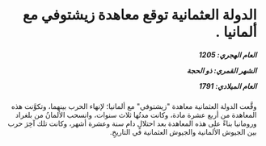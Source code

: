 <h1 dir="rtl">الدولة العثمانية توقع معاهدة زيشتوفي مع ألمانيا .</h1>

<h5 dir="rtl">العام الهجري:  1205

الشهر القمري: ذو الحجة

العام الميلادي: 1791</h5>

<p dir="rtl">وقَّعت الدولة العثمانية معاهدة "زيشتوفي" مع ألمانيا؛ لإنهاء الحرب بينهما، وتكوَّنت هذه المعاهدة من أربع عشرة مادة، وكانت مدتُها ثلاث سنوات، وانسحب الألمانُ من بلغراد ورومانيا بناءً على هذه المعاهدة بعد احتلالٍ دام سنة وعشرة أشهر، وكانت تلك آخِرَ حرب بين الجيوش الألمانية والجيوش العثمانية في التاريخِ.</p></br>
